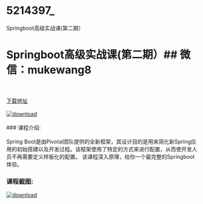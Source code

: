 # 5214397_
Springboot高级实战课(第二期）
# Springboot高级实战课(第二期）## 微信：mukewang8
<br/></br>[下载地址](http://www.36tz.cn/article/5214397 "下载地址")
<br/></br>[![download](http://36tz.cn/muke_img/2020_07_1-42-300x169.png "下载地址")](http://www.36tz.cn/article/5214397 "下载地址")
<br/></br>### 课程介绍:<br/></br>Spring Boot是由Pivotal团队提供的全新框架，其设计目的是用来简化新Spring应用的初始搭建以及开发过程。该框架使用了特定的方式来进行配置，从而使开发人员不再需要定义样板化的配置。
该课程深入原理，给你一个最完整的Springboot体验。

### 课程截图:
[![download](http://36tz.cn/muke_img/2020_07_2-51.png "下载地址")](http://www.36tz.cn/article/5214397 "下载地址")
